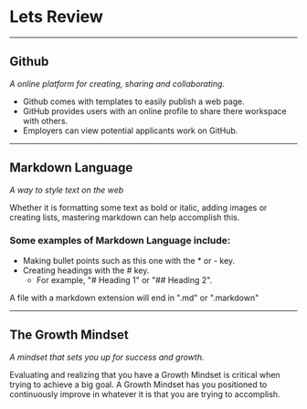 # Lets Review

---

## Github

_A online platform for creating, sharing and collaborating._

- Github comes with templates to easily publish a web page.
- GitHub provides users with an online profile to share there workspace with others.
- Employers can view potential applicants work on GitHub.

---

## Markdown Language

_A way to style text on the web_

Whether it is formatting some text as bold or italic, adding images or creating lists, mastering markdown can help accomplish this.

### Some examples of Markdown Language include:

- Making bullet points such as this one with the \* or - key.
- Creating headings with the # key.
  - For example, "# Heading 1" or "## Heading 2".

A file with a markdown extension will end in ".md" or ".markdown"

---

## The Growth Mindset

_A mindset that sets you up for success and growth._

Evaluating and realizing that you have a Growth Mindset is critical when trying to achieve a big goal. A Growth Mindset has you positioned to continuously improve in whatever it is that you are trying to accomplish.
